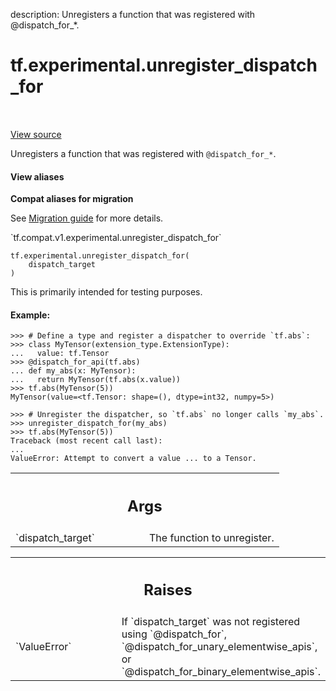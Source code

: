 description: Unregisters a function that was registered with @dispatch_for_*.

<div itemscope itemtype="http://developers.google.com/ReferenceObject">
<meta itemprop="name" content="tf.experimental.unregister_dispatch_for" />
<meta itemprop="path" content="Stable" />
</div>

# tf.experimental.unregister_dispatch_for

<!-- Insert buttons and diff -->

<table class="tfo-notebook-buttons tfo-api nocontent" align="left">

</table>

<a target="_blank" href="/code/stable/tensorflow/python/util/dispatch.py">View source</a>



Unregisters a function that was registered with `@dispatch_for_*`.

<section class="expandable">
  <h4 class="showalways">View aliases</h4>
  <p>
<b>Compat aliases for migration</b>
<p>See
<a href="https://www.tensorflow.org/guide/migrate">Migration guide</a> for
more details.</p>
<p>`tf.compat.v1.experimental.unregister_dispatch_for`</p>
</p>
</section>

<pre class="devsite-click-to-copy prettyprint lang-py tfo-signature-link">
<code>tf.experimental.unregister_dispatch_for(
    dispatch_target
)
</code></pre>



<!-- Placeholder for "Used in" -->

This is primarily intended for testing purposes.

#### Example:



```
>>> # Define a type and register a dispatcher to override `tf.abs`:
>>> class MyTensor(extension_type.ExtensionType):
...   value: tf.Tensor
>>> @dispatch_for_api(tf.abs)
... def my_abs(x: MyTensor):
...   return MyTensor(tf.abs(x.value))
>>> tf.abs(MyTensor(5))
MyTensor(value=<tf.Tensor: shape=(), dtype=int32, numpy=5>)
```

```
>>> # Unregister the dispatcher, so `tf.abs` no longer calls `my_abs`.
>>> unregister_dispatch_for(my_abs)
>>> tf.abs(MyTensor(5))
Traceback (most recent call last):
...
ValueError: Attempt to convert a value ... to a Tensor.
```

<!-- Tabular view -->
 <table class="responsive fixed orange">
<colgroup><col width="214px"><col></colgroup>
<tr><th colspan="2"><h2 class="add-link">Args</h2></th></tr>

<tr>
<td>
`dispatch_target`
</td>
<td>
The function to unregister.
</td>
</tr>
</table>



<!-- Tabular view -->
 <table class="responsive fixed orange">
<colgroup><col width="214px"><col></colgroup>
<tr><th colspan="2"><h2 class="add-link">Raises</h2></th></tr>

<tr>
<td>
`ValueError`
</td>
<td>
If `dispatch_target` was not registered using `@dispatch_for`,
`@dispatch_for_unary_elementwise_apis`, or
`@dispatch_for_binary_elementwise_apis`.
</td>
</tr>
</table>

